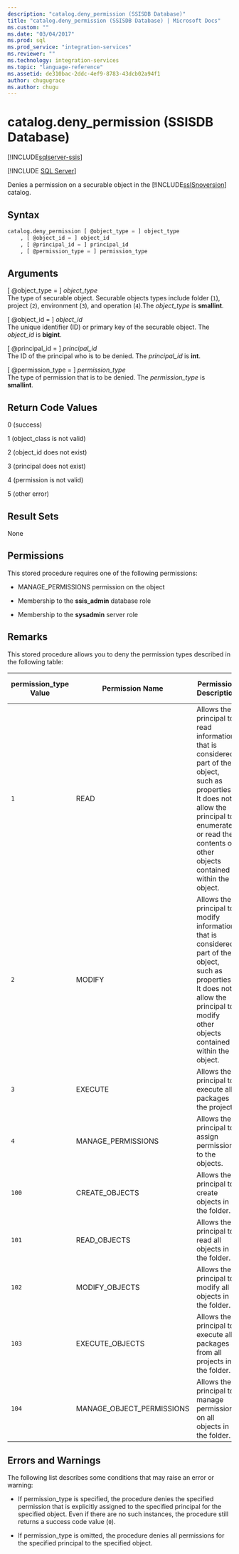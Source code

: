 ```yaml
---
description: "catalog.deny_permission (SSISDB Database)"
title: "catalog.deny_permission (SSISDB Database) | Microsoft Docs"
ms.custom: ""
ms.date: "03/04/2017"
ms.prod: sql
ms.prod_service: "integration-services"
ms.reviewer: ""
ms.technology: integration-services
ms.topic: "language-reference"
ms.assetid: de310bac-2ddc-4ef9-8783-43dcb02a94f1
author: chugugrace
ms.author: chugu
---
```

# catalog.deny_permission (SSISDB Database)

[!INCLUDE[sqlserver-ssis](../../includes/applies-to-version/sqlserver-ssis.md)]


[!INCLUDE [SQL Server](../../includes/applies-to-version/sqlserver.md)]

  Denies a permission on a securable object in the [!INCLUDE[ssISnoversion](../../includes/ssisnoversion-md.md)] catalog.  
  
## Syntax  
  
```sql
catalog.deny_permission [ @object_type = ] object_type  
    , [ @object_id = ] object_id  
    , [ @principal_id = ] principal_id  
    , [ @permission_type = ] permission_type  
```  
  
## Arguments  
 [ @object_type = ] *object_type*  
 The type of securable object. Securable objects types include folder (`1`), project (`2`), environment (`3`), and operation (`4`).The *object_type* is **smallint**_._  
  
 [ @object_id = ] *object_id*  
 The unique identifier (ID) or primary key of the securable object. The *object_id* is **bigint**.  
  
 [ @principal_id = ] *principal_id*  
 The ID of the principal who is to be denied. The *principal_id* is **int**.  
  
 [ @permission_type = ] *permission_type*  
 The type of permission that is to be denied. The *permission_type* is **smallint**.  
  
## Return Code Values  
 0 (success)  
  
 1 (object_class is not valid)  
  
 2 (object_id does not exist)  
  
 3 (principal does not exist)  
  
 4 (permission is not valid)  
  
 5 (other error)  
  
## Result Sets  
 None  
  
## Permissions  
 This stored procedure requires one of the following permissions:  
  
-   MANAGE_PERMISSIONS permission on the object  
  
-   Membership to the **ssis_admin** database role  
  
-   Membership to the **sysadmin** server role  
  
## Remarks  
 This stored procedure allows you to deny the permission types described in the following table:  
  
|permission_type Value|Permission Name|Permission Description|Applicable Object Types|  
|----------------------------|---------------------|----------------------------|-----------------------------|  
|`1`|READ|Allows the principal to read information that is considered part of the object, such as properties. It does not allow the principal to enumerate or read the contents of other objects contained within the object.|Folder, Project, Environment, Operation|  
|`2`|MODIFY|Allows the principal to modify information that is considered part of the object, such as properties. It does not allow the principal to modify other objects contained within the object.|Folder, Project, Environment, Operation|  
|`3`|EXECUTE|Allows the principal to execute all packages in the project.|Project|  
|`4`|MANAGE_PERMISSIONS|Allows the principal to assign permissions to the objects.|Folder, Project, Environment, Operation|  
|`100`|CREATE_OBJECTS|Allows the principal to create objects in the folder.|Folder|  
|`101`|READ_OBJECTS|Allows the principal to read all objects in the folder.|Folder|  
|`102`|MODIFY_OBJECTS|Allows the principal to modify all objects in the folder.|Folder|  
|`103`|EXECUTE_OBJECTS|Allows the principal to execute all packages from all projects in the folder.|Folder|  
|`104`|MANAGE_OBJECT_PERMISSIONS|Allows the principal to manage permissions on all objects in the folder.|Folder|  
  
## Errors and Warnings  
 The following list describes some conditions that may raise an error or warning:  
  
-   If permission_type is specified, the procedure denies the specified permission that is explicitly assigned to the specified principal for the specified object. Even if there are no such instances, the procedure still returns a success code value (`0`).  
  
-   If permission_type is omitted, the procedure denies all permissions for the specified principal to the specified object.  
  
  
